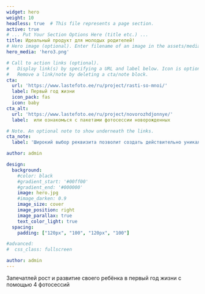 ```yaml
---
widget: hero
weight: 10
headless: true  # This file represents a page section.
active: true
# ... Put Your Section Options Here (title etc.) ...
title: Идеальный продукт для молодых родителей!
# Hero image (optional). Enter filename of an image in the assets/media/ folder.
hero_media: 'hero3.png'

# Call to action links (optional).
#   Display link(s) by specifying a URL and label below. Icon is optional for `cta`.
#   Remove a link/note by deleting a cta/note block.
cta:
  url: 'https://www.lastefoto.ee/ru/project/rasti-so-mnoi/'
  label: Первый год жизни
  icon_pack: fas
  icon: baby
cta_alt:
  url: 'https://www.lastefoto.ee/ru/project/novorozhdjonnye/'
  label:  или ознакомься с пакетами фотосессии новорожденных 

# Note. An optional note to show underneath the links.
cta_note:
  label: 'Широкий выбор реквизита позволит создать действительно уникальную фотосессию!'

author: admin

design:
  background:
    #color: black
    #gradient_start: '#00ff00'
    #gradient_end: '#000000'
    image: hero.jpg
    #image_darken: 0.9
    image_size: cover
    image_position: right
    image_parallax: true
    text_color_light: true
  spacing:
    padding: ["120px", "100", "120px", "100"]

#advanced:
#  css_class: fullscreen

author: admin
---
```

Запечатлей рост и развитие своего ребёнка в первый год жизни с помощью 4 фотосессий